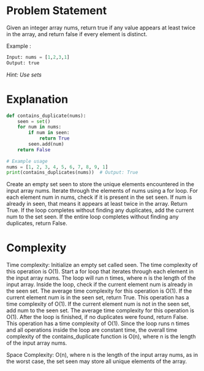 # Problem Statement

Given an integer array nums, return true if any value appears at least twice in the array, and return false if every element is distinct.

Example :

```python
Input: nums = [1,2,3,1]
Output: true
```

*Hint: Use sets*
# Explanation

```python
def contains_duplicate(nums):
    seen = set()
    for num in nums:
        if num in seen:
            return True
        seen.add(num)
    return False
 
# Example usage
nums = [1, 2, 3, 4, 5, 6, 7, 8, 9, 1]
print(contains_duplicates(nums))  # Output: True
```

Create an empty set seen to store the unique elements encountered in the input array nums.
Iterate through the elements of nums using a for loop.
For each element num in nums, check if it is present in the set seen.
If num is already in seen, that means it appears at least twice in the array. Return True.
If the loop completes without finding any duplicates, add the current num to the set seen.
If the entire loop completes without finding any duplicates, return False.
# Complexity

Time complexity:
Initialize an empty set called seen. The time complexity of this operation is O(1).
Start a for loop that iterates through each element in the input array nums. The loop will run n times, where n is the length of the input array.
Inside the loop, check if the current element num is already in the seen set. The average time complexity for this operation is O(1).
If the current element num is in the seen set, return True. This operation has a time complexity of O(1).
If the current element num is not in the seen set, add num to the seen set. The average time complexity for this operation is O(1).
After the loop is finished, if no duplicates were found, return False. This operation has a time complexity of O(1).
Since the loop runs n times and all operations inside the loop are constant time, the overall time complexity of the contains_duplicate function is O(n), where n is the length of the input array nums.

Space Complexity:
O(n), where n is the length of the input array nums, as in the worst case, the set seen may store all unique elements of the array.